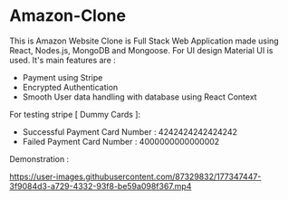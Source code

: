 # Amazon-Clone

This is Amazon Website Clone is Full Stack Web Application made using React, Nodes.js, MongoDB and Mongoose. For UI design Material UI is used. It's main features are :
- Payment using Stripe
- Encrypted Authentication 
- Smooth User data handling with database using React Context

For testing stripe [ Dummy Cards ]: 
- Successful Payment 
  Card Number : 4242424242424242
- Failed Payment 
  Card Number : 4000000000000002
  
Demonstration :


https://user-images.githubusercontent.com/87329832/177347447-3f9084d3-a729-4332-93f8-be59a098f367.mp4

